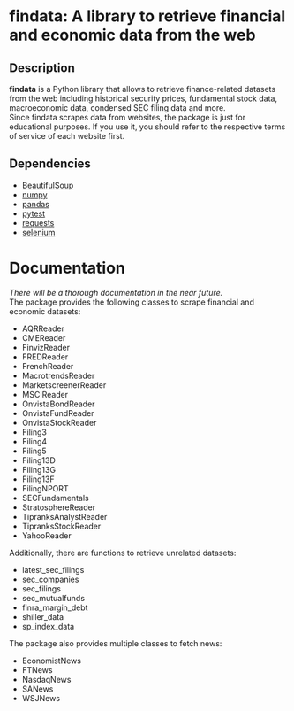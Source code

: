 # findata: A library to retrieve financial and economic data from the web

## Description
**findata** is a Python library that allows to retrieve finance-related datasets from the web including
historical security prices, fundamental stock data, macroeconomic data, condensed SEC filing data and more.
<br>
Since findata scrapes data from websites, the package is just for educational purposes.
If you use it, you should refer to the respective terms of service of each website first.
<br>
## Dependencies
- [BeautifulSoup](https://www.crummy.com/software/BeautifulSoup/bs4/doc/)
- [numpy](https://www.numpy.org)
- [pandas](https://pandas.pydata.org/)
- [pytest](https://docs.pytest.org/)
- [requests](https://docs.python-requests.org/en/master/)
- [selenium](https://selenium-python.readthedocs.io/)

# Documentation

*There will be a thorough documentation in the near future.*
<br>
The package provides the following classes to scrape financial and economic datasets:
- AQRReader
- CMEReader
- FinvizReader
- FREDReader
- FrenchReader
- MacrotrendsReader
- MarketscreenerReader
- MSCIReader
- OnvistaBondReader
- OnvistaFundReader
- OnvistaStockReader
- Filing3
- Filing4
- Filing5
- Filing13D
- Filing13G
- Filing13F
- FilingNPORT
- SECFundamentals
- StratosphereReader
- TipranksAnalystReader
- TipranksStockReader
- YahooReader

Additionally, there are functions to retrieve unrelated datasets:
- latest_sec_filings
- sec_companies
- sec_filings
- sec_mutualfunds
- finra_margin_debt
- shiller_data
- sp_index_data

The package also provides multiple classes to fetch news:
- EconomistNews
- FTNews
- NasdaqNews
- SANews
- WSJNews